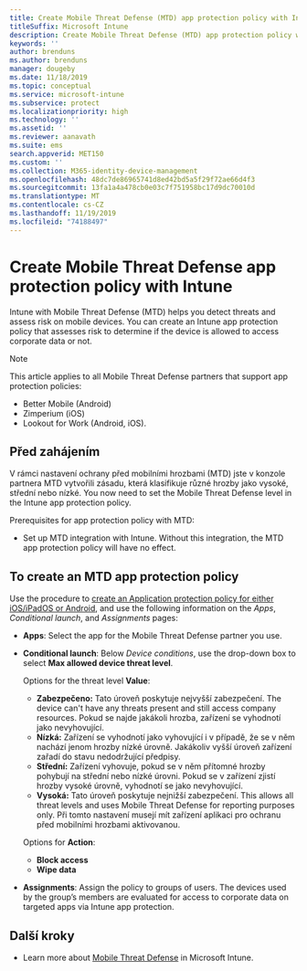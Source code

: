 ```yaml
---
title: Create Mobile Threat Defense (MTD) app protection policy with Intune
titleSuffix: Microsoft Intune
description: Create Mobile Threat Defense (MTD) app protection policy with Microsoft Intune.
keywords: ''
author: brenduns
ms.author: brenduns
manager: dougeby
ms.date: 11/18/2019
ms.topic: conceptual
ms.service: microsoft-intune
ms.subservice: protect
ms.localizationpriority: high
ms.technology: ''
ms.assetid: ''
ms.reviewer: aanavath
ms.suite: ems
search.appverid: MET150
ms.custom: ''
ms.collection: M365-identity-device-management
ms.openlocfilehash: 48dc7de86965741d8ed42bd5a5f29f72ae66d4f3
ms.sourcegitcommit: 13fa1a4a478cb0e03c7f751958bc17d9dc70010d
ms.translationtype: MT
ms.contentlocale: cs-CZ
ms.lasthandoff: 11/19/2019
ms.locfileid: "74188497"
---
```

# <a name="create-mobile-threat-defense-app-protection-policy-with-intune"></a>Create Mobile Threat Defense app protection policy with Intune

Intune with Mobile Threat Defense (MTD) helps you detect threats and assess risk on mobile devices. You can create an Intune app protection policy that assesses risk to determine if the device is allowed to access corporate data or not.


> [!NOTE]
> This article applies to all Mobile Threat Defense partners that support app protection policies:
>
> - Better Mobile (Android)
> - Zimperium (iOS)
> - Lookout for Work (Android, iOS).

## <a name="before-you-begin"></a>Před zahájením

V rámci nastavení ochrany před mobilními hrozbami (MTD) jste v konzole partnera MTD vytvořili zásadu, která klasifikuje různé hrozby jako vysoké, střední nebo nízké. You now need to set the Mobile Threat Defense level in the Intune app protection policy.

Prerequisites for app protection policy with MTD:

- Set up MTD integration with Intune. Without this integration, the MTD app protection policy will have no effect.

## <a name="to-create-an-mtd-app-protection-policy"></a>To create an MTD app protection policy

Use the procedure to [create an Application protection policy for either iOS/iPadOS or Android](../apps/app-protection-policies.md#app-protection-policies-for-iosipados-and-android-apps), and use the following information on the *Apps*, *Conditional launch*, and *Assignments* pages:

- **Apps**: Select the app for the Mobile Threat Defense partner you use.
- **Conditional launch**:  Below *Device conditions*, use the drop-down box to select **Max allowed device threat level**.

  Options for the threat level **Value**:

  - **Zabezpečeno:** Tato úroveň poskytuje nejvyšší zabezpečení. The device can't have any threats present and still access company resources. Pokud se najde jakákoli hrozba, zařízení se vyhodnotí jako nevyhovující.
  - **Nízká:** Zařízení se vyhodnotí jako vyhovující i v případě, že se v něm nachází jenom hrozby nízké úrovně. Jakákoliv vyšší úroveň zařízení zařadí do stavu nedodržující předpisy.
  - **Střední:** Zařízení vyhovuje, pokud se v něm přítomné hrozby pohybují na střední nebo nízké úrovni. Pokud se v zařízení zjistí hrozby vysoké úrovně, vyhodnotí se jako nevyhovující.
  - **Vysoká:** Tato úroveň poskytuje nejnižší zabezpečení. This allows all threat levels and uses Mobile Threat Defense for reporting purposes only. Při tomto nastavení musejí mít zařízení aplikaci pro ochranu před mobilními hrozbami aktivovanou.

  Options for **Action**:

  - **Block access**
  - **Wipe data**

- **Assignments**: Assign the policy to groups of users.  The devices used by the group’s members are evaluated for access to corporate data on targeted apps via Intune app protection.


## <a name="next-steps"></a>Další kroky  

- Learn more about [Mobile Threat Defense](~/protect/mobile-threat-defense.md) in Microsoft Intune.
